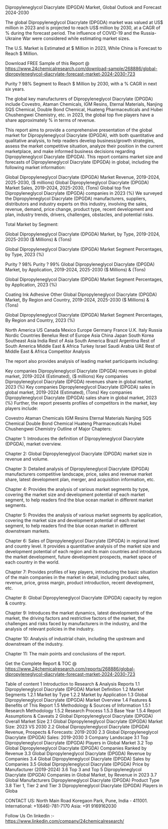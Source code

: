 Dipropyleneglycol Diacrylate (DPGDA) Market, Global Outlook and Forecast 2024-2030

The global Dipropyleneglycol Diacrylate (DPGDA) market was valued at US$ million in 2023 and is projected to reach US$ million by 2030, at a CAGR of % during the forecast period. The influence of COVID-19 and the Russia-Ukraine War were considered while estimating market sizes.

The U.S. Market is Estimated at $ Million in 2023, While China is Forecast to Reach $ Million.

Download FREE Sample of this Report @ https://www.24chemicalresearch.com/download-sample/268886/global-dipropyleneglycol-diacrylate-forecast-market-2024-2030-723

Purity ? 98% Segment to Reach $ Million by 2030, with a % CAGR in next six years.

The global key manufacturers of Dipropyleneglycol Diacrylate (DPGDA) include Covestro, Ataman Chemicals, IGM Resins, Eternal Materials, Nanjing SQS Chemical, Double Bond Chemical, Huateng Pharmaceuticals and Hubei Chushengwei Chemistry, etc. in 2023, the global top five players have a share approximately % in terms of revenue.

This report aims to provide a comprehensive presentation of the global market for Dipropyleneglycol Diacrylate (DPGDA), with both quantitative and qualitative analysis, to help readers develop business/growth strategies, assess the market competitive situation, analyze their position in the current marketplace, and make informed business decisions regarding Dipropyleneglycol Diacrylate (DPGDA). This report contains market size and forecasts of Dipropyleneglycol Diacrylate (DPGDA) in global, including the following market information:

Global Dipropyleneglycol Diacrylate (DPGDA) Market Revenue, 2019-2024, 2025-2030, ($ millions)
Global Dipropyleneglycol Diacrylate (DPGDA) Market Sales, 2019-2024, 2025-2030, (Tons)
Global top five Dipropyleneglycol Diacrylate (DPGDA) companies in 2023 (%)
We surveyed the Dipropyleneglycol Diacrylate (DPGDA) manufacturers, suppliers, distributors and industry experts on this industry, involving the sales, revenue, demand, price change, product type, recent development and plan, industry trends, drivers, challenges, obstacles, and potential risks.

Total Market by Segment:

Global Dipropyleneglycol Diacrylate (DPGDA) Market, by Type, 2019-2024, 2025-2030 ($ Millions) & (Tons)

Global Dipropyleneglycol Diacrylate (DPGDA) Market Segment Percentages, by Type, 2023 (%)

Purity ? 98%
Purity ? 99%
Global Dipropyleneglycol Diacrylate (DPGDA) Market, by Application, 2019-2024, 2025-2030 ($ Millions) & (Tons)

Global Dipropyleneglycol Diacrylate (DPGDA) Market Segment Percentages, by Application, 2023 (%)

Coating
Ink
Adhesive
Other
Global Dipropyleneglycol Diacrylate (DPGDA) Market, By Region and Country, 2019-2024, 2025-2030 ($ Millions) & (Tons)

Global Dipropyleneglycol Diacrylate (DPGDA) Market Segment Percentages, By Region and Country, 2023 (%)

North America
US
Canada
Mexico
Europe
Germany
France
U.K.
Italy
Russia
Nordic Countries
Benelux
Rest of Europe
Asia
China
Japan
South Korea
Southeast Asia
India
Rest of Asia
South America
Brazil
Argentina
Rest of South America
Middle East & Africa
Turkey
Israel
Saudi Arabia
UAE
Rest of Middle East & Africa
Competitor Analysis

The report also provides analysis of leading market participants including:

Key companies Dipropyleneglycol Diacrylate (DPGDA) revenues in global market, 2019-2024 (Estimated), ($ millions)
Key companies Dipropyleneglycol Diacrylate (DPGDA) revenues share in global market, 2023 (%)
Key companies Dipropyleneglycol Diacrylate (DPGDA) sales in global market, 2019-2024 (Estimated), (Tons)
Key companies Dipropyleneglycol Diacrylate (DPGDA) sales share in global market, 2023 (%)
Further, the report presents profiles of competitors in the market, key players include:

Covestro
Ataman Chemicals
IGM Resins
Eternal Materials
Nanjing SQS Chemical
Double Bond Chemical
Huateng Pharmaceuticals
Hubei Chushengwei Chemistry
Outline of Major Chapters:

Chapter 1: Introduces the definition of Dipropyleneglycol Diacrylate (DPGDA), market overview.

Chapter 2: Global Dipropyleneglycol Diacrylate (DPGDA) market size in revenue and volume.

Chapter 3: Detailed analysis of Dipropyleneglycol Diacrylate (DPGDA) manufacturers competitive landscape, price, sales and revenue market share, latest development plan, merger, and acquisition information, etc.

Chapter 4: Provides the analysis of various market segments by type, covering the market size and development potential of each market segment, to help readers find the blue ocean market in different market segments.

Chapter 5: Provides the analysis of various market segments by application, covering the market size and development potential of each market segment, to help readers find the blue ocean market in different downstream markets.

Chapter 6: Sales of Dipropyleneglycol Diacrylate (DPGDA) in regional level and country level. It provides a quantitative analysis of the market size and development potential of each region and its main countries and introduces the market development, future development prospects, market space of each country in the world.

Chapter 7: Provides profiles of key players, introducing the basic situation of the main companies in the market in detail, including product sales, revenue, price, gross margin, product introduction, recent development, etc.

Chapter 8: Global Dipropyleneglycol Diacrylate (DPGDA) capacity by region & country.

Chapter 9: Introduces the market dynamics, latest developments of the market, the driving factors and restrictive factors of the market, the challenges and risks faced by manufacturers in the industry, and the analysis of relevant policies in the industry.

Chapter 10: Analysis of industrial chain, including the upstream and downstream of the industry.

Chapter 11: The main points and conclusions of the report.

Get the Complete Report & TOC @ https://www.24chemicalresearch.com/reports/268886/global-dipropyleneglycol-diacrylate-forecast-market-2024-2030-723

Table of content
1 Introduction to Research & Analysis Reports
1.1 Dipropyleneglycol Diacrylate (DPGDA) Market Definition
1.2 Market Segments
1.2.1 Market by Type
1.2.2 Market by Application
1.3 Global Dipropyleneglycol Diacrylate (DPGDA) Market Overview
1.4 Features & Benefits of This Report
1.5 Methodology & Sources of Information
1.5.1 Research Methodology
1.5.2 Research Process
1.5.3 Base Year
1.5.4 Report Assumptions & Caveats
2 Global Dipropyleneglycol Diacrylate (DPGDA) Overall Market Size
2.1 Global Dipropyleneglycol Diacrylate (DPGDA) Market Size: 2023 VS 2030
2.2 Global Dipropyleneglycol Diacrylate (DPGDA) Revenue, Prospects & Forecasts: 2019-2030
2.3 Global Dipropyleneglycol Diacrylate (DPGDA) Sales: 2019-2030
3 Company Landscape
3.1 Top Dipropyleneglycol Diacrylate (DPGDA) Players in Global Market
3.2 Top Global Dipropyleneglycol Diacrylate (DPGDA) Companies Ranked by Revenue
3.3 Global Dipropyleneglycol Diacrylate (DPGDA) Revenue by Companies
3.4 Global Dipropyleneglycol Diacrylate (DPGDA) Sales by Companies
3.5 Global Dipropyleneglycol Diacrylate (DPGDA) Price by Manufacturer (2019-2024)
3.6 Top 3 and Top 5 Dipropyleneglycol Diacrylate (DPGDA) Companies in Global Market, by Revenue in 2023
3.7 Global Manufacturers Dipropyleneglycol Diacrylate (DPGDA) Product Type
3.8 Tier 1, Tier 2 and Tier 3 Dipropyleneglycol Diacrylate (DPGDA) Players in Globa

CONTACT US:
North Main Road Koregaon Park, Pune, India - 411001.
International: +1(646)-781-7170
Asia: +91 9169162030

Follow Us On linkedin :- https://www.linkedin.com/company/24chemicalresearch/
